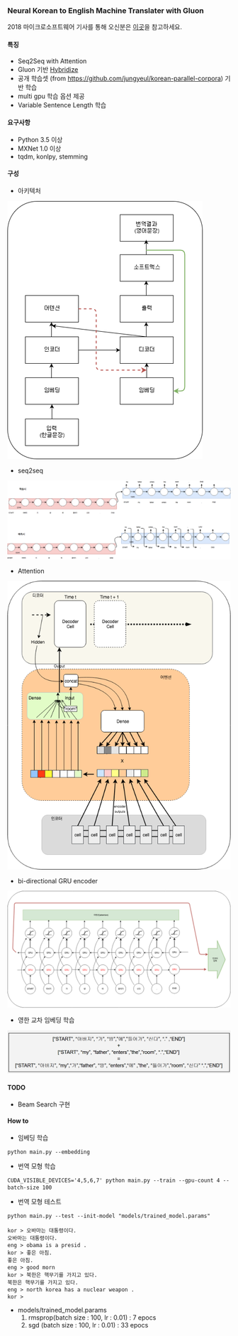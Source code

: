 ### Neural Korean to English Machine Translater with Gluon  

2018 마이크로소프트웨어 기사를 통해 오신분은 [이곳](maso_ver/)을 참고하세요. 


####  특징  

- Seq2Seq with Attention 
- Gluon 기반 [Hybridize](https://mxnet.incubator.apache.org/tutorials/gluon/hybrid.html)
- 공개 학습셋 (from https://github.com/jungyeul/korean-parallel-corpora) 기반 학습 
- multi gpu 학습 옵션 제공 
- Variable Sentence Length 학습  


#### 요구사항 

- Python 3.5 이상 
- MXNet 1.0 이상 
- tqdm, konlpy, stemming

#### 구성

- 아키텍처 

![](img/arch.png)

- seq2seq

![](img/seq2seq.png)

- Attention 

![](img/attention.png)

- bi-directional GRU encoder 

![](img/bi_gru.png)

- 영한 교차 임베딩 학습 

![](img/embedding.png)


#### TODO 

- Beam Search 구현


#### How to 

- 임베딩 학습

```
python main.py --embedding 
```

- 번역 모형 학습 

```
CUDA_VISIBLE_DEVICES='4,5,6,7' python main.py --train --gpu-count 4 --batch-size 100
```

- 번역 모형 테스트 


```
python main.py --test --init-model "models/trained_model.params" 

kor > 오바마는 대통령이다.
오바마는 대통령이다.
eng > obama is a presid .
kor > 좋은 아침.
좋은 아침.
eng > good morn
kor > 북한은 핵무기를 가지고 있다.
북한은 핵무기를 가지고 있다.
eng > north korea has a nuclear weapon .
kor >
```

- models/trained_model.params
  1. rmsprop(batch size : 100, lr : 0.01) : 7 epocs 
  1. sgd (batch size : 100, lr : 0.01) : 33 epocs






